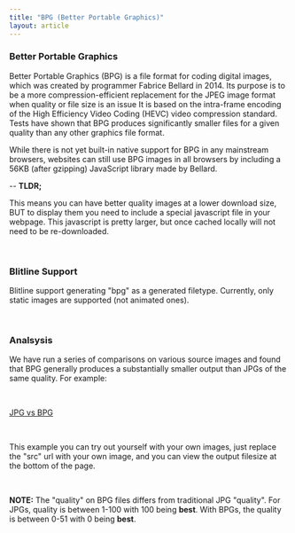 ```yaml
---
title: "BPG (Better Portable Graphics)"
layout: article
---
```


### Better Portable Graphics

Better Portable Graphics (BPG) is a file format for coding digital images, which was created by programmer Fabrice Bellard in 2014. Its purpose is to be a more compression-efficient replacement for the JPEG image format when quality or file size is an issue It is based on the intra-frame encoding of the High Efficiency Video Coding (HEVC) video compression standard. Tests have shown that BPG produces significantly smaller files for a given quality than any other graphics file format.

While there is not yet built-in native support for BPG in any mainstream browsers, websites can still use BPG images in all browsers by including a 56KB (after gzipping) JavaScript library made by Bellard.

-- **TLDR;**

This means you can have better quality images at a lower download size, BUT to display them you need to include a special javascript file in your webpage. This javascript is pretty larger, but once cached locally will not need to be re-downloaded.

<br/>

### Blitline Support

Blitline support generating "bpg" as a generated filetype. Currently, only static images are supported (not animated ones).

<br/>

### Analsysis

We have run a series of comparisons on various source images and found that BPG generally produces a substantially smaller output than JPGs of the same quality. For example:

<br/>

[JPG vs BPG](http://www.blitline.com/docs/gist_runner?gist_id=56f4d218a22c7d1cfffd) 

<br/>

This example you can try out yourself with your own images, just replace the "src" url with your own image, and you can view the output filesize at the bottom of the page.

<br/>

**NOTE:** The "quality" on BPG files differs from traditional JPG "quality". For JPGs, quality is between 1-100 with 100 being **best**. With BPGs, the quality is between 0-51 with 0 being **best**.



